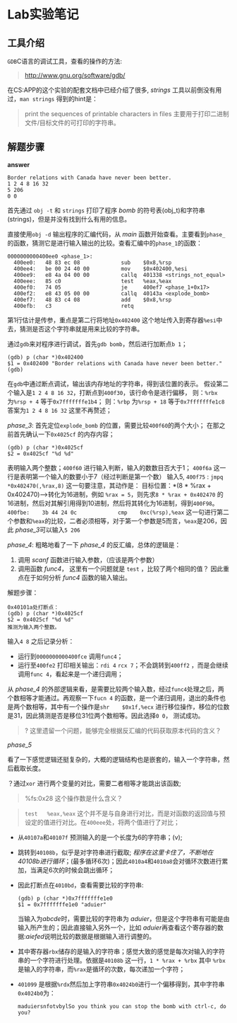 # Lab实验笔记

## 工具介绍

`GDB`C语言的调试工具，查看的操作的方法:
> http://www.gnu.org/software/gdb/

在CS:APP的这个实验的配套文档中已经介绍了很多, *strings* 工具以前倒没有用过，`man strings` 得到的hint是：
> print the sequences of printable characters in files
主要用于打印二进制文件/目标文件的可打印的字符串。


## 解题步骤

**answer**
```
Border relations with Canada have never been better.
1 2 4 8 16 32
5 206
0 0
```


首先通过 `obj -t` 和 `strings` 打印了程序 *bomb* 的符号表(obj_t)和字符串(strings)，但是并没有找到什么有用的信息。

直接使用`obj -d` 输出程序的汇编代码，从 *main* 函数开始查看。主要看到`phase_`的函数，猜测它是进行输入输出的比较。查看汇编中的`phase_1`的函数：
```
0000000000400ee0 <phase_1>:
  400ee0:	48 83 ec 08          	sub    $0x8,%rsp
  400ee4:	be 00 24 40 00       	mov    $0x402400,%esi
  400ee9:	e8 4a 04 00 00       	callq  401338 <strings_not_equal>
  400eee:	85 c0                	test   %eax,%eax
  400ef0:	74 05                	je     400ef7 <phase_1+0x17>
  400ef2:	e8 43 05 00 00       	callq  40143a <explode_bomb>
  400ef7:	48 83 c4 08          	add    $0x8,%rsp
  400efb:	c3                   	retq
```
第1行估计是传参，重点是第二行将地址`0x402400` 这个地址传入到寄存器`%esi`中去，猜测是否这个字符串就是用来比较的字符串。

通过`gdb`来对程序进行调试，首先`gdb bomb`，然后进行加断点`b 1`；
```
(gdb) p (char *)0x402400
$1 = 0x402400 "Border relations with Canada have never been better."
(gdb)
```
在`gdb`中通过断点调试，输出该内存地址的字符串，得到该位置的表示。
假设第二个输入是`1 2 4 8 16 32`，打断点到`400f30`，该行命令是进行偏移，
则：`%rbx` 为`%rsp + 4` 等于`0x7fffffffe1b4`；
则：`%rbp` 为`%rsp + 18` 等于`0x7fffffffe1c8`
答案为`1 2 4 8 16 32` 这里不再赘述；

*phase_3*:
首先定位`explode_bomb` 的位置，需要比较`400f60`的两个大小；
在那之前首先确认一下`0x4025cf` 的内存内容；
```shell
(gdb) p (char *)0x4025cf
$2 = 0x4025cf "%d %d"
```
表明输入两个整数；`400f60` 进行输入判断，输入的数数目否大于1；
`400f6a` 这一行是表明第一个输入的数要小于7（经过判断是第一个数）
输入5, `400f75` : `jmpq   *0x402470(,%rax,8)` 这一句要注意，其动作是：
目标位置：*(8 * %rax + 0x402470)-->转化为16进制，例如 `%rax = 5`，则先求`8 * %rax + 0x402470` 的16进制，然后对其解引用得到10进制，然后将其转化为16进制，得到`400F98`。
`400fbe:	3b 44 24 0c          	cmp    0xc(%rsp),%eax` 这一句进行第二个参数和`%eax`的比较，二者必须相等，对于第一个参数是5而言，`%eax`是206，因此 *phase_3*可以输入`5 206`

*phase_4*:
粗略地看了一下 *phase_4* 的反汇编，总体的逻辑是：
1. 调用 *scanf* 函数进行输入参数，（应该是两个参数）
2. 调用函数 *func4*， 这里有一个问题就是 `test` ，比较了两个相同的值？
   因此重点在于如何分析 *func4* 函数的输入输出。

解题步骤：
```
0x40101a处打断点：
(gdb) p (char *)0x4025cf
$2 = 0x4025cf "%d %d"
推测为输入两个整数。

```
输入`4 8` 之后记录分析：
- 运行到`0000000000400fce` 调用`func4`；
- 运行至`400fe2` 打印相关输出：`rdi 4` `rcx 7`；不会跳转到`400ff2` ，而是会继续调用`func 4`，看起来是一个递归调用；

从 *phase_4* 的外部逻辑来看，是需要比较两个输入数，经过`func4`处理之后，两个数相等才能通过。再观察一下`fucn 4` 的函数，是一个递归调用，退出的条件也是两个数相等，其中有一个操作是`shr    $0x1f,%ecx` 进行移位操作，移位的位数是31，因此猜测是否是移位31位两个数相等。因此选择`0 0`， 测试成功。

> ? 这里遗留一个问题，能够完全根据反汇编的代码获取原本代码的含义？

*phase_5*

看了一下感觉逻辑还挺复杂的，大概的逻辑结构也是嵌套的，输入一个字符串，然后截取长度。

？通过`xor` 进行两个变量的对比，需要二者相等才能跳出该函数;
> %fs:0x28 这个操作数是什么含义？

> `test   %eax,%eax` 这个并不是与自身进行对比，而是对函数的返回值与预设定的值进行对比。在`400eee`处，将两个值进行了对比；

- 从`40107a`和`40107f` 预测输入的是一个长度为6的字符串；(v);
- 跳转到`40108b`，似乎是对字符串进行截取; *程序在这里卡住了，不断地在40108b进行循环*；(最多循环6次)；因此`4010a4`和`4010a8`会对循环次数进行累加，当满足6次的时候会跳出循环；
- 因此打断点在`4010bd`，查看需要比较的字符串:

  ```shell
  (gdb) p (char *)0x7fffffffe1e0
  $1 = 0x7fffffffe1e0 "aduier"
  ```
  当输入为*abcde*时，需要比较的字符串为 *aduier*，但是这个字符串有可能是由输入所产生的；因此直接输入另外一个，比如 *aduier*再查看这个寄存器的数据:*aiefed*说明比较的数据是根据输入进行调整的。
- 其中寄存器`rbx`储存的是输入的字符串；感觉大致的感觉是每次对输入的字符串的一个字符进行处理。依据是`40108b` 这一行，`1 * %rax + %rbx` 其中 `%rbx`是输入的字符串，而`%rax`是循环的次数，每次递加一个字符；
- `401099` 是根据`%rdx`然后加上字符串`0x4024b0`进行一个偏移得到，其中字符串`0x4024b0`为：
  ```shell
  maduiersnfotvbylSo you think you can stop the bomb with ctrl-c, do you?
  ```

